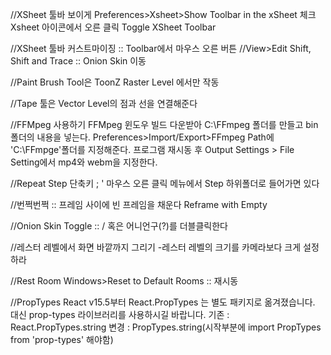 //XSheet 툴바 보이게
Preferences>Xsheet>Show Toolbar in the xSheet 체크
Xsheet 아이콘에서 오른 클릭 Toggle XSheet Toolbar

//XSheet 툴바 커스트마이징 :: Toolbar에서 마우스 오른 버튼
//View>Edit Shift, Shift and Trace  :: Onion Skin 이동


//Paint Brush Tool은 ToonZ Raster Level 에서만 작동

//Tape 툴은 Vector Level의 점과 선을 연결해준다

//FFMpeg 사용하기
FFMpeg 윈도우 빌드 다운받아
C:\FFmpeg 폴더를 만들고 bin 폴더의 내용을 넣는다.
Preferences>Import/Export>FFmpeg Path에 'C:\FFmpge'폴더를 지정해준다.
프로그램 재시동 후
Output Settings > File Setting에서 mp4와 webm을 지정한다.

//Repeat Step 단축키  ;  '
마우스 오른 클릭 메뉴에서 Step 하위폴더로 들어가면 있다

//번쩍번쩍 :: 프레임 사이에 빈 프레임을 채운다
Reframe with Empty

//Onion Skin Toggle :: / 혹은 어니언구(?)를 더블클릭한다

//레스터 레벨에서 화면 바깥까지 그리기
-레스터 레벨의 크기를 카메라보다 크게 설정하라

//Rest Room
Windows>Reset to Default Rooms :: 재시동

//PropTypes 
React v15.5부터 React.PropTypes 는 별도 패키지로 옮겨졌습니다. 대신 prop-types 라이브러리를 사용하시길 바랍니다.
기존 : React.PropTypes.string 
변경 : PropTypes.string(시작부분에 import PropTypes from 'prop-types' 해야함)




